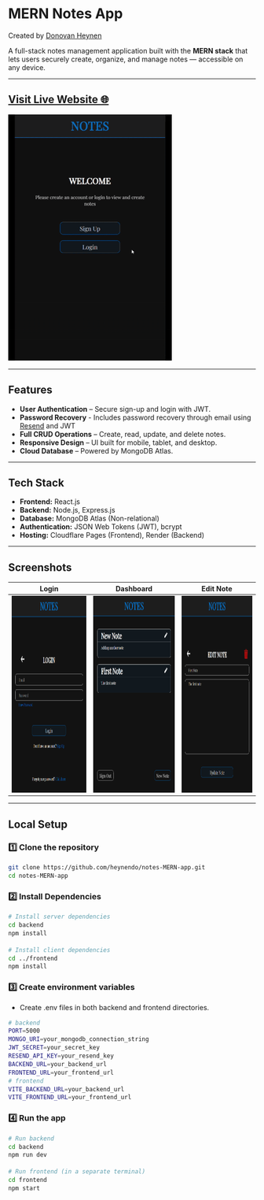 # MERN Notes App 
Created by [Donovan Heynen](https://donovanheynen.com/)

A full-stack notes management application built with the **MERN stack** that lets users securely create, organize, and manage notes — accessible on any device.

---
## [Visit Live Website 🌐](https://notes-mern-app.pages.dev/)

<img src="./screenshots/notes-demo.gif" alt="Notes Demo" height="500">

---

## Features
- **User Authentication** – Secure sign-up and login with JWT.
- **Password Recovery** - Includes password recovery through email using [Resend](https://resend.com/) and JWT
- **Full CRUD Operations** – Create, read, update, and delete notes.
- **Responsive Design** – UI built for mobile, tablet, and desktop.
- **Cloud Database** – Powered by MongoDB Atlas.

---

## Tech Stack
- **Frontend:** React.js
- **Backend:** Node.js, Express.js  
- **Database:** MongoDB Atlas (Non-relational)
- **Authentication:** JSON Web Tokens (JWT), bcrypt  
- **Hosting:** Cloudflare Pages (Frontend), Render (Backend)

---

## Screenshots
| Login | Dashboard | Edit Note |
|-------|-----------|------------|
| <img src="screenshots/login.png" alt="Login" height="400"> | <img src="screenshots/dashboard.png" alt="Dashboard" height="400">  | <img src="screenshots/editNote.png" alt="Notes" height="400">  |

---

## Local Setup

### 1️⃣ Clone the repository
```bash
git clone https://github.com/heynendo/notes-MERN-app.git
cd notes-MERN-app
```
### 2️⃣ Install Dependencies
```bash
# Install server dependencies
cd backend
npm install

# Install client dependencies
cd ../frontend
npm install
```

### 3️⃣ Create environment variables
- Create .env files in both backend and frontend directories.
```bash
# backend
PORT=5000
MONGO_URI=your_mongodb_connection_string
JWT_SECRET=your_secret_key
RESEND_API_KEY=your_resend_key
BACKEND_URL=your_backend_url
FRONTEND_URL=your_frontend_url
# frontend
VITE_BACKEND_URL=your_backend_url
VITE_FRONTEND_URL=your_frontend_url
```

### 4️⃣ Run the app
```bash
# Run backend
cd backend
npm run dev

# Run frontend (in a separate terminal)
cd frontend
npm start
```
